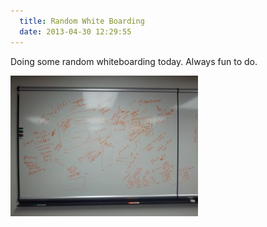 ```yaml
---
  title: Random White Boarding
  date: 2013-04-30 12:29:55
---
```


Doing some random whiteboarding today. Always fun to do.

![2013-04-30 12.27.01](../../assets/2013-04-30-12.27.01-300x225.jpg)
